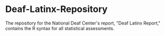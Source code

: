 # Deaf-Latinx-Repository
The repository for the National Deaf Center's report, "Deaf Latinx Report," contains the R syntax for all statistical assessments.
